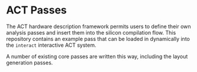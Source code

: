 # ACT Passes

The ACT hardware description framework permits users to define their own analysis passes and insert them into the silicon compilation flow.
This repository contains an example pass that can be loaded in dynamically into the `interact` interactive ACT system.

A number of existing core passes are written this way, including the layout generation passes.
